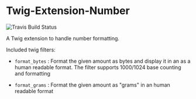 # Twig-Extension-Number

![Travis Build Status](https://travis-ci.org/thePanz/Twig-Extension-Number.svg?branch=1.x-dev)

A Twig extension to handle number formatting.

Included twig filters:

 - `format_bytes` : Format the given amount as bytes and display it in an as a human readable format.
   The filter supports 1000/1024 base counting and formatting
   
 - `format_grams` : Format the given amount as "grams" in an human readable format
